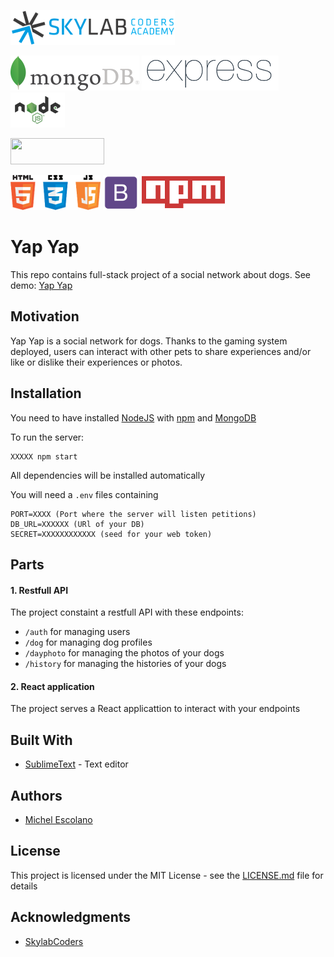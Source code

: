 [![Skylab](https://github.com/Iggy-Codes/logo-images/blob/master/logos/skylab-56.png)](http://www.skylabcoders.com/)

[![MongoDB](https://github.com/Iggy-Codes/logo-images/blob/master/logos/mongodb.png)](https://www.mongodb.com/)
[![ExpressJS](https://github.com/Iggy-Codes/logo-images/blob/master/logos/expressjs.png)](http://expressjs.com///)
[![NodeJS](https://github.com/Iggy-Codes/logo-images/blob/master/logos/nodejs.png)](https://nodejs.org/)

<img src="http://blog-assets.risingstack.com/2016/Jan/react_best_practices-1453211146748.png" href="http://reactjs.org" width="150" height="42" />


[![HTML5, CSS3 and JS](https://github.com/Iggy-Codes/logo-images/blob/master/logos/html5-css3-js.png)](https://www.w3.org/)
[![Bootstrap](https://github.com/Iggy-Codes/logo-images/blob/master/logos/bootstrap.png)](http://getbootstrap.com/)
[![npm](https://github.com/Iggy-Codes/logo-images/blob/master/logos/npm.png)](https://www.npmjs.com/)

# Yap Yap

This repo contains full-stack project of a social network about dogs. See demo: [Yap Yap](https://boiling-badlands-65486.herokuapp.com/#/)

## Motivation

Yap Yap is a social network for dogs. Thanks to the gaming system deployed, users can interact with other pets to share experiences and/or like or dislike their experiences or photos. 

## Installation

You need to have installed [NodeJS](https://nodejs.org/) with [npm](https://www.npmjs.com/) and [MongoDB](https://www.mongodb.com/)

To run the server: 
```
XXXXX npm start
```
All dependencies will be installed automatically

You will need a ```.env``` files containing
```
PORT=XXXX (Port where the server will listen petitions)
DB_URL=XXXXXX (URl of your DB)
SECRET=XXXXXXXXXXXX (seed for your web token)
```
## Parts

#### 1. Restfull API
The project constaint a restfull API with these endpoints:
* ```/auth``` for managing users
* ```/dog``` for managing dog profiles
* ```/dayphoto``` for managing the photos of your dogs
* ```/history``` for managing the histories of your dogs

#### 2. React application
The project serves a React applicattion to interact with your endpoints

## Built With

* [SublimeText](http://https://https:/npmdejs.org/www.sublimetext.com) - Text editor

## Authors

* [Michel Escolano](https://github.com/Micheloncio) 

## License

This project is licensed under the MIT License - see the [LICENSE.md](LICENSE.md) file for details

## Acknowledgments

* [SkylabCoders](https://github.com/SkylabCoders)
